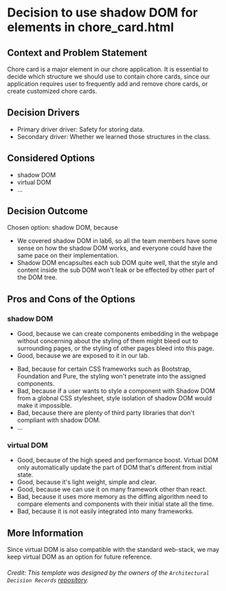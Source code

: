 # Decision to use shadow DOM for elements in chore_card.html

## Context and Problem Statement

Chore card is a major element in our chore application. It is essential to decide which structure we should use to contain chore cards, since our application requires user to frequently add and remove chore cards, or create customized chore cards. 

<!-- This is an optional element. Feel free to remove. -->
## Decision Drivers

* Primary driver driver: Safety for storing data.
* Secondary driver: Whether we learned those structures in the class.

## Considered Options

* shadow DOM
* virtual DOM
* … <!-- numbers of options can vary -->

## Decision Outcome

Chosen option: shadow DOM, because
- We covered shadow DOM in lab6, so all the team members have some sense on how the shadow DOM works, and everyone could have the same pace on their implementation. 
- Shadow DOM encapsultes each sub DOM quite well, that the style and content inside the sub DOM won't leak or be effected by other part of the DOM tree. 


<!-- This is an optional element. Feel free to remove. -->
## Pros and Cons of the Options

### shadow DOM

<!-- This is an optional element. Feel free to remove. -->

* Good, because we can create components embedding in the webpage without concerning about the styling of them might bleed out to surrounding pages, or the styling of other pages bleed into this page. 
* Good, because we are exposed to it in our lab. 
<!-- use "neutral" if the given argument weights neither for good nor bad -->
* Bad, because for certain CSS frameworks such as Bootstrap, Foundation and Pure, the styling won't penetrate into the assigned components. 
* Bad, because if a user wants to style a component with Shadow DOM from a globnal CSS stylesheet, style isolation of shadow DOM would make it impossible. 
* Bad, because there are plenty of third party libraries that don't compliant with shadow DOM. 
* … <!-- numbers of pros and cons can vary -->

### virtual DOM

* Good, because of the high speed and performance boost. Virtual DOM only automatically update the part of DOM that's different from initial state. 
* Good, because it's light weight, simple and clear. 
* Good, because we can use it on many framework other than react. 
* Bad, because it uses more memory as the diffing algorithm need to compare elements and components with their initial state all the time. 
* Bad, because it is not easily integrated into many frameworks. 

<!-- This is an optional element. Feel free to remove. -->
## More Information

Since virtual DOM is also compatible with the standard web-stack, we may keep virtual DOM as an option for future reference. 
 
###### Credit: This template was designed by the owners of the `Architectural Decision Records` [repository](https://github.com/adr/madr/blob/main/template/adr-template.md). 
